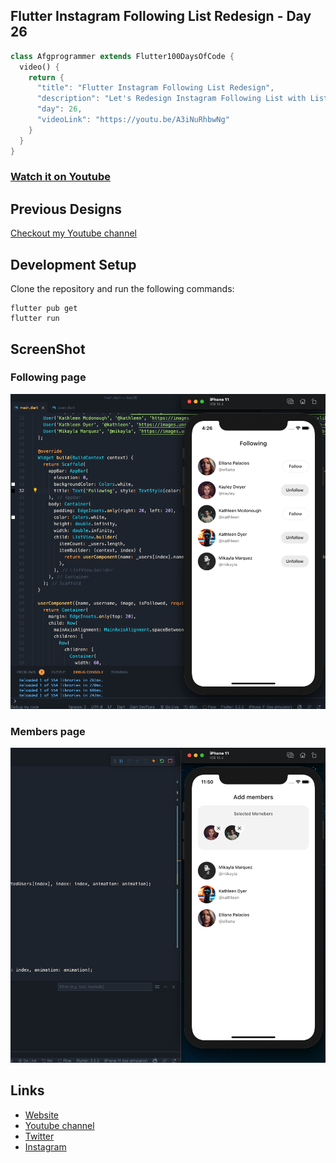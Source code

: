 ## Flutter Instagram Following List Redesign - Day 26

```dart
class Afgprogrammer extends Flutter100DaysOfCode {
  video() {
    return {
      "title": "Flutter Instagram Following List Redesign",
      "description": "Let's Redesign Instagram Following List with ListView widget",
      "day": 26,
      "videoLink": "https://youtu.be/A3iNuRhbwNg"
    }
  }
}
```
### [Watch it on Youtube](https://youtu.be/A3iNuRhbwNg)

## Previous Designs
[Checkout my Youtube channel](https://youtube.com/afgprogrammer)


## Development Setup
Clone the repository and run the following commands:
```
flutter pub get
flutter run
```

## ScreenShot
### Following page
<img src="assets/screenshots/one.png" />

### Members page
<img src="assets/screenshots/members.png" />

## Links

* [Website](https://afgprogrammer.com)
* [Youtube channel](https://youtube.com/afgprogrammer)
* [Twitter](https://twitter.com/afgprogrammer)
* [Instagram](https://instagram.com/afgprogrammer)
